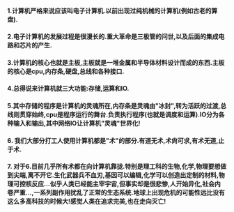 

#### 1.计算机严格来说应该叫电子计算机.以前出现过纯机械的计算机(例如古老的算盘).
#### 2.电子计算机的发展过程是很漫长的.重大革命是三极管的问世,以及后面的集成电路和芯片的产生.
#### 3.计算机的核心也就是主板,主板就是一堆金属和半导体材料设计而成的东西.主板的核心是cpu,内存条,硬盘,总线和各种接口.
#### 4.总得说来计算机就三大功能:存储,运算和IO.
#### 5.其中存储的程序是计算机的灵魂所在,内存条是灵魂由"冰封",转为活跃的过渡,总线则贯穿始终,cpu是程序运行的舞台.负责执行程序(也就是调度和运算).IO分为各种输入和输出,其中网络IO让计算机"灵魂"世界化!
#### 6. 我们大部分打工人使用计算机都是"术"的部分.有道无术,术尙可求,有术无道,止于术.
#### 7. 对于6.目前几乎所有术都在向计算机靠拢.特别是理工科的生物,化学,物理要想做到尖端,离不开它.生化武器兵不血刃,基因可以编辑,化学可以创造出定制的材料,物理可控核反应...似乎人类已经能主宰宇宙,但事实却是很悲惨,人开始异化,社会内卷严重...,一系列副作用扰乱了正常的生态系统.地球上出现危机的可能性远比没有这么多高科技的时候大!感觉人类在追求完美,也在走向灭亡!
